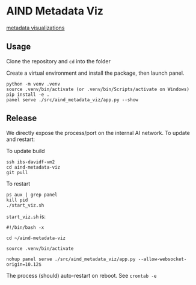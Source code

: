 # AIND Metadata Viz

[metadata visualizations](http://10.128.141.92:5006/app)

## Usage

Clone the repository and `cd` into the folder

Create a virtual environment and install the package, then launch panel.
```
python -m venv .venv
source .venv/bin/activate (or .venv/bin/Scripts/activate on Windows)
pip install -e .
panel serve ./src/aind_metadata_viz/app.py --show
```

## Release

We directly expose the process/port on the internal AI network. To update and restart:

To update build
```
ssh ibs-davidf-vm2
cd aind-metadata-viz
git pull
```

To restart
```
ps aux | grep panel
kill pid
./start_viz.sh
```

`start_viz.sh` is:
```
#!/bin/bash -x

cd ~/aind-metadata-viz

source .venv/bin/activate

nohup panel serve ./src/aind_metadata_viz/app.py --allow-websocket-origin=10.12$
```

The process (should) auto-restart on reboot. See `crontab -e`
